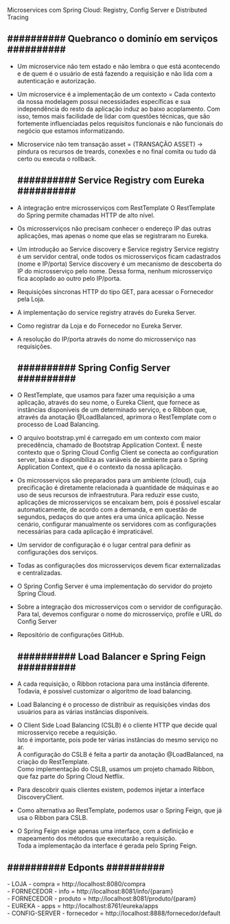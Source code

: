  Microservices com Spring Cloud: Registry, Config Server e Distributed Tracing
 
  <h2>########## Quebranco o  dominío em serviços ##########</h2>

- Um microservice não tem estado e não lembra o que está acontecendo e de quem é o usuário de está fazendo
  a requisição e não lida com a autenticação e autorização. 
- Um microservice é a implementação de um contexto = Cada contexto da nossa modelagem possui necessidades 
  específicas e sua independência do resto da aplicação induz ao baixo acoplamento. Com isso, temos mais 
  facilidade de lidar com questões técnicas, que são fortemente influenciadas pelos requisitos funcionais 
  e não funcionais do negócio que estamos informatizando.
- Microservice não tem transação asset = (TRANSAÇÃO ASSET) -> pindura os recursos de treards, conexões e no final 
  comita ou tudo dá certo ou executa o rollback.

  <h2>########## Service Registry com Eureka ##########</h2>
- A integração entre microsserviços com RestTemplate
  O RestTemplate do Spring permite chamadas HTTP de alto nível.
- Os microsserviços não precisam conhecer o endereço IP das outras aplicações, mas apenas o nome que elas se registraram no Eureka.
- Um introdução ao Service discovery e Service registry
  Service registry é um servidor central, onde todos os microsserviços ficam cadastrados (nome e IP/porta)
  Service discovery é um mecanismo de descoberta do IP do microsserviço pelo nome.
  Dessa forma, nenhum microsserviço fica acoplado ao outro pelo IP/porta.
- Requisições síncronas HTTP do tipo GET, para acessar o Fornecedor pela Loja.
- A implementação do service registry através do Eureka Server.
- Como registrar da Loja e do Fornecedor no Eureka Server.
- A resolução do IP/porta através do nome do microsserviço nas requisições.

  <h2>########## Spring Config Server ##########</h2>
- O RestTemplate, que usamos para fazer uma requisição a uma aplicação, através do seu nome, o Eureka Client, 
  que fornece as instâncias disponíveis de um determinado serviço, e o   Ribbon que, através da anotação @LoadBalanced, 
  aprimora o RestTemplate com o processo de Load Balancing.
- O arquivo bootstrap.yml é carregado em um contexto com maior precedência, chamado de Bootstrap Application Context.
  É neste contexto que o Spring Cloud Config Client se conecta ao configuration server, baixa e disponibiliza as variáveis de 
  ambiente para o Spring Application Context, que é o contexto da nossa aplicação.
- Os microsserviços são preparados para um ambiente (cloud), cuja precificação é diretamente relacionada à quantidade de máquinas 
  e ao uso de seus recursos de infraestrutura. Para reduzir esse custo, aplicações de microsserviços se encaixam bem, pois é possível 
  escalar automaticamente, de acordo com a demanda, e em questão de segundos, pedaços do que antes era uma única aplicação. Nesse cenário,
  configurar manualmente os servidores com as configurações necessárias para cada aplicação é impraticável.
- Um servidor de configuração é o lugar central para definir as configurações dos serviços.
- Todas as configurações dos microsserviços devem ficar externalizadas e centralizadas.
- O Spring Config Server é uma implementação do servidor do projeto Spring Cloud.
- Sobre a integração dos microsserviços com o servidor de configuração.
  Para tal, devemos configurar o nome do microsserviço, profile e URL do Config Server
- Repositório de configurações GitHub.

  <h2>########## Load Balancer e Spring Feign ##########</h2>
- A cada requisição, o Ribbon rotaciona para uma instância diferente. Todavia, é possível customizar o algoritmo de load balancing.
- Load Balancing é o processo de distribuir as requisições vindas dos usuários para as várias instâncias disponíveis. 
- O Client Side Load Balancing (CSLB) é o cliente HTTP que decide qual microsserviço recebe a requisição. </br>
  Isto é importante, pois pode ter várias instâncias do mesmo serviço no ar. </br>
  A configuração do CSLB é feita a partir da anotação @LoadBalanced, na criação do RestTemplate. </br>
  Como implementação do CSLB, usamos um projeto chamado Ribbon, que faz parte do Spring Cloud Netflix.
- Para descobrir quais clientes existem, podemos injetar a interface DiscoveryClient.
- Como alternativa ao RestTemplate, podemos usar o Spring Feign, que já usa o Ribbon para CSLB.
- O Spring Feign exige apenas uma interface, com a definição e mapeamento dos métodos que executarão a requisição. </br>
  Toda a implementação da interface é gerada pelo Spring Feign.

<h2>########## Edponts ##########</h2>
- LOJA - compra = http://localhost:8080/compra </br>
- FORNECEDOR - info = http://localhost:8081/info/{param} </br>
- FORNECEDOR - produto = http://localhost:8081/produto/{param} </br>
- EUREKA - apps = http://localhost:8761/eureka/apps </br>
- CONFIG-SERVER - fornecedor = http://localhost:8888/fornecedor/default </br>
